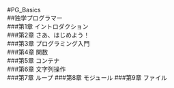 #PG_Basics  
##独学プログラマー  
###第1章 イントロダクション  
###第2章 さあ、はじめよう！  
###第3章 プログラミング入門  
###第4章 関数  
###第5章 コンテナ  
###第6章 文字列操作  
###第7章 ループ 
###第8章 モジュール
###第9章 ファイル 

